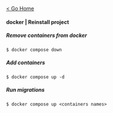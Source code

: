 [< Go Home](../README.md)

#### docker | Reinstall project

##### Remove containers from docker
```
$ docker compose down
```

##### Add containers
```
$ docker compose up -d
```

##### Run migrations
```
$ docker compose up <containers names>
```
